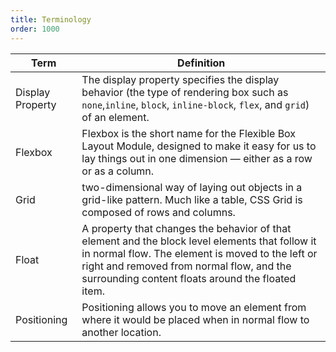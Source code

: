 ```yaml
---
title: Terminology
order: 1000
---
```


| Term             | Definition                                                                                                                                                                                                                                           |
| ---------------- | ---------------------------------------------------------------------------------------------------------------------------------------------------------------------------------------------------------------------------------------------------- |
| Display Property | The display property specifies the display behavior (the type of rendering box such as `none`,`inline`, `block`, `inline-block`, `flex`, and `grid`) of an element.                                                                                  |
| Flexbox          | Flexbox is the short name for the Flexible Box Layout Module, designed to make it easy for us to lay things out in one dimension — either as a row or as a column.                                                                                   |
| Grid             | two-dimensional way of laying out objects in a grid-like pattern. Much like a table, CSS Grid is composed of rows and columns.                                                                                                                       |
| Float            | A property that changes the behavior of that element and the block level elements that follow it in normal flow. The element is moved to the left or right and removed from normal flow, and the surrounding content floats around the floated item. |
| Positioning      | Positioning allows you to move an element from where it would be placed when in normal flow to another location.                                                                                                                                     |
